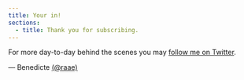```yaml
---
title: Your in!
sections:
  - title: Thank you for subscribing.
---
```


For more day-to-day behind the scenes
you may [follow me on Twitter](https://twitter.com/raae).

— Benedicte [(@raae)](https://twitter.com/raae)